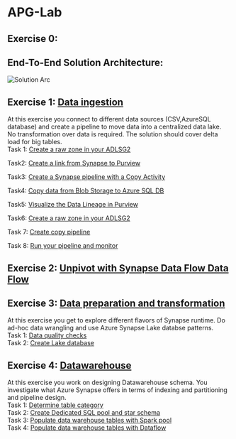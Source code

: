 # APG-Lab
## Exercise 0: 
## End-To-End Solution Architecture:
![Solution Arc](https://user-images.githubusercontent.com/40135849/174117794-0063d7bd-4cdc-4cfc-8108-669b9cff89a8.jpg)


## Exercise 1: [Data ingestion](<./Exercise 1.md>) 
At this exercise you connect to different data sources (CSV,AzureSQL database) and create a pipeline to move data into a centralized data lake. No transformation over data is required. The solution should cover delta load for big tables.  
Task 1: [Create a raw zone in your ADLSG2](<https://github.com/nasimmehrshid/APG-Demo/blob/main/Exercise%201.md#task-1-create-a-raw-zone-in-your-adlsg2>)

Task2: [Create a link from Synapse to Purview](<https://github.com/nasimmehrshid/APG-Demo/blob/main/Exercise%201.md#task-2-create-a-link-from-synapse-to-purview>)

Task3: [Create a Synapse pipeline with a Copy Activity](<https://github.com/nasimmehrshid/APG-Demo/blob/main/Exercise%201.md#task-3-create-a-synapse-pipeline-with-a-copy-activity>)

Task4: [Copy data from Blob Storage to Azure SQL DB](<https://github.com/nasimmehrshid/APG-Demo/blob/main/Exercise%201.md#task-4copy-data-from-blob-storage-to-azure-sql-db>)

Task5: [Visualize the Data Lineage in Purview](<https://github.com/nasimmehrshid/APG-Demo/blob/main/Exercise%201.md#task5-visualize-the-data-lineage-in-purview>)

Task6: [Create a raw zone in your ADLSG2](<https://github.com/nasimmehrshid/APG-Demo/blob/main/Exercise%201.md#task-6-create-a-raw-zone-in-your-adlsg2>)

Task 7: [Create copy pipeline](<https://github.com/nasimmehrshid/APG-Demo/blob/main/Exercise%201.md#task-7-create-copy-pipeline>)  

Task 8: [Run your pipeline and monitor](<https://github.com/nasimmehrshid/APG-Demo/blob/main/Exercise%201.md#task-8-run-your-pipeline-and-monitor>)
## Exercise 2: [Unpivot with Synapse Data Flow Data Flow](<./Exercise 5.md>) 
## Exercise 3: [Data preparation and transformation](<./Exercise 3.md>) 
At this exercise you get to explore different flavors of Synapse runtime. Do ad-hoc data wrangling and use Azure Synapse Lake databse patterns.  
Task 1: [Data quality checks](<https://github.com/MarziehBarghandan/Synapse-Hackathon/blob/main/Exercise%202.md#task-1-data-quality-checks>)  
Task 2: [Create Lake database](<https://github.com/MarziehBarghandan/Synapse-Hackathon/blob/main/Exercise%202.md#task-2-create-lake-database>)  
## Exercise 4: [Datawarehouse ](<./Exercise 3.md>)  
At this exercise you work on designing Datawarehouse schema. You investigate what Azure Synapse offers in terms of indexing and partitioning and pipeline design.    
Task 1: [Determine table category](<https://github.com/MarziehBarghandan/Synapse-Hackathon/blob/main/Exercise%203.md#task-1-determine-table-category>)  
Task 2: [Create Dedicated SQL pool and star schema](<https://github.com/MarziehBarghandan/Synapse-Hackathon/blob/main/Exercise%203.md#task-2-create-dedicated-sql-pool-and-star-schema>)  
Task 3: [Populate data warehouse tables with Spark pool](<https://github.com/MarziehBarghandan/Synapse-Hackathon/blob/main/Exercise%203.md#task-3-populate-data-warehouse-tables-with-spark-pool>)  
Task 4: [Populate data warehouse tables with Dataflow](<https://github.com/MarziehBarghandan/Synapse-Hackathon/blob/main/Exercise%203.md#task-4-populate-data-warehouse-tables-with-dataflow>)  
 
